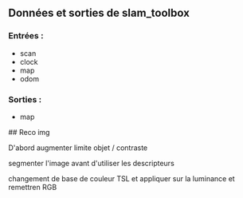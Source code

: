 ## Données et sorties de slam_toolbox

### Entrées :
- scan
- clock
- map
- odom

### Sorties :
- map


## Reco img

D'abord augmenter limite objet / contraste


segmenter l'image avant d'utiliser les descripteurs


changement de base de couleur TSL et appliquer sur la luminance et remettren RGB